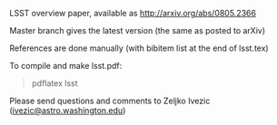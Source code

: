 LSST overview paper, available as
http://arxiv.org/abs/0805.2366

Master branch gives the latest version (the same as posted to arXiv)

References are done manually (with bibitem list at the end of lsst.tex)

To compile and make lsst.pdf: 
> pdflatex lsst

Please send questions and comments to Zeljko Ivezic (ivezic@astro.washington.edu)
